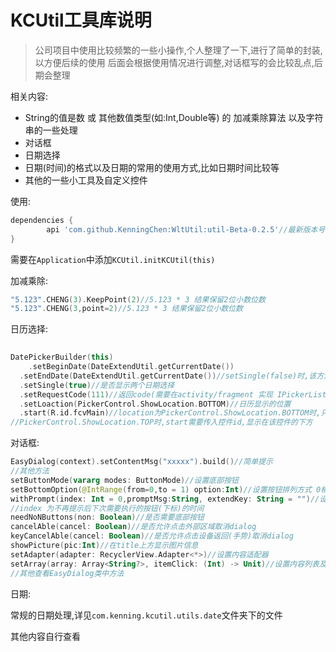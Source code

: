 # KCUtil工具库说明

> 公司项目中使用比较频繁的一些小操作,个人整理了一下,进行了简单的封装,以方便后续的使用
后面会根据使用情况进行调整,对话框写的会比较乱点,后期会整理
> 

相关内容:

- String的值是数 或 其他数值类型(如:Int,Double等) 的 加减乘除算法 以及字符串的一些处理
- 对话框
- 日期选择
- 日期(时间)的格式以及日期的常用的使用方式,比如日期时间比较等
- 其他的一些小工具及自定义控件

使用:

```groovy
dependencies {
		api 'com.github.KenningChen:WltUtil:util-Beta-0.2.5'//最新版本号
}
```

需要在`Application`中添加`KCUtil.initKCUtil(this)`

加减乘除:

```kotlin
"5.123".CHENG(3).KeepPoint(2)//5.123 * 3 结果保留2位小数位数
"5.123".CHENG(3,point=2)//5.123 * 3 结果保留2位小数位数
```

日历选择:

```kotlin
  
DatePickerBuilder(this)
	.setBeginDate(DateExtendUtil.getCurrentDate())
  .setEndDate(DateExtendUtil.getCurrentDate())//setSingle(false)时,该方法生效
  .setSingle(true)//是否显示两个日期选择
  .setRequestCode(111)//返回code(需要在activity/fragment 实现 IPickerListener接口)
  .setLoaction(PickerControl.ShowLocation.BOTTOM)//日历显示的位置
  .start(R.id.fcvMain)//location为PickerControl.ShowLocation.BOTTOM时,只需要start(),显示在页面底部
//PickerControl.ShowLocation.TOP时,start需要传入控件id,显示在该控件的下方
```

对话框:

```kotlin
EasyDialog(context).setContentMsg("xxxxx").build()//简单提示
//其他方法
setButtonMode(vararg modes: ButtonMode)//设置底部按钮
setBottomOption(@IntRange(from=0,to = 1) option:Int)//设置按钮排列方式 0横向 1纵向
withPrompt(index: Int = 0,promptMsg:String, extendKey: String = "")//设置不再提示的文字及控件
//index 为不再提示后下次需要执行的按钮(下标)的时间
needNoNButtons(non: Boolean)//是否需要底部按钮
cancelAble(cancel: Boolean)//是否允许点击外部区域取消dialog
keyCancelAble(cancel: Boolean)//是否允许点击设备返回(手势)取消dialog
showPicture(pic:Int)//在title上方显示图片信息
setAdapter(adapter: RecyclerView.Adapter<*>)//设置内容适配器
setArray(array: Array<String?>, itemClick: (Int) -> Unit)//设置内容列表及item点击事件
//其他查看EasyDialog类中方法
```

日期:

常规的日期处理,详见`com.kenning.kcutil.utils.date`文件夹下的文件

其他内容自行查看
